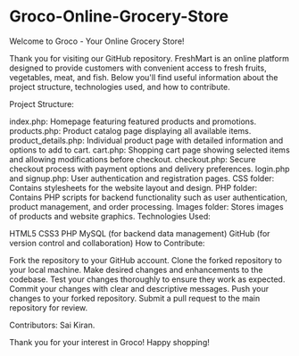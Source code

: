 # Groco-Online-Grocery-Store

Welcome to Groco - Your Online Grocery Store!

Thank you for visiting our GitHub repository. FreshMart is an online platform designed to provide customers with convenient access to fresh fruits, vegetables, meat, and fish. Below you'll find useful information about the project structure, technologies used, and how to contribute.

Project Structure:

index.php: Homepage featuring featured products and promotions.
products.php: Product catalog page displaying all available items.
product_details.php: Individual product page with detailed information and options to add to cart.
cart.php: Shopping cart page showing selected items and allowing modifications before checkout.
checkout.php: Secure checkout process with payment options and delivery preferences.
login.php and signup.php: User authentication and registration pages.
CSS folder: Contains stylesheets for the website layout and design.
PHP folder: Contains PHP scripts for backend functionality such as user authentication, product management, and order processing.
Images folder: Stores images of products and website graphics.
Technologies Used:

HTML5
CSS3
PHP
MySQL (for backend data management)
GitHub (for version control and collaboration)
How to Contribute:

Fork the repository to your GitHub account.
Clone the forked repository to your local machine.
Make desired changes and enhancements to the codebase.
Test your changes thoroughly to ensure they work as expected.
Commit your changes with clear and descriptive messages.
Push your changes to your forked repository.
Submit a pull request to the main repository for review.

Contributors:
Sai Kiran.


Thank you for your interest in Groco! Happy shopping!
